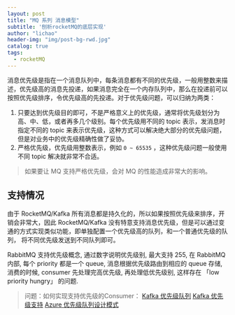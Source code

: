 ```yaml
---
layout: post
title: "MQ 系列 消息模型"
subtitle: '刨析rocketMQ的底层实现'
author: "lichao"
header-img: "img/post-bg-rwd.jpg"
catalog: true
tags:
  - rocketMQ
---
```


消息优先级是指在一个消息队列中，每条消息都有不同的优先级，一般用整数来描述，优先级高的消息先投递，如果消息完全在一个内存队列中，那么在投递前可以按照优先级排序，令优先级高的先投递。对于优先级问题，可以归纳为两类：
1. 只要达到优先级目的即可，不是严格意义上的优先级，通常将优先级划分为高、中、低，或者再多几个级别。每个优先级用不同的 topic 表示，发消息时指定不同的 topic 来表示优先级，这种方式可以解决绝大部分的优先级问题，但是对业务中的优先级精确性做了妥协。
2. 严格优先级，优先级用整数表示，例如 ```0 ~ 65535``` ，这种优先级问题一般使用不同 topic 解决就非常不合适。

> 如果要让 MQ 支持严格优先级，会对 MQ 的性能造成非常大的影响。

## 支持情况
由于 RocketMQ/Kafka 所有消息都是持久化的，所以如果按照优先级来排序，开销会非常大，因此 RocketMQ/Kafka 没有特意支持消息优先级，但是可以通过变通的方式实现类似功能，即单独配置一个优先级高的队列，和一个普通优先级的队列， 将不同优先级发送到不同队列即可。

RabbitMQ 支持优先级概念, 通过数字说明优先级别, 最大支持 255, 在 RabbitMQ 内部, 每个 priority 都是一个 queue, 消息根据优先级路由到相应的 queue 存储, 消费的时候, consumer 先处理完高优先级, 再处理低优先级别, 这样存在 「low priority hungry」 的问题. 

> 问题：如何实现支持优先级的Consumer：
> [Kafka 优先级队列](https://qiankunli.github.io/2019/04/27/kafka_priority.html)
> [Kafka 优先级支持](https://www.menina.cn/article/103)
> [Azure 优先级队列设计模式](https://docs.microsoft.com/zh-cn/azure/architecture/patterns/priority-queue)